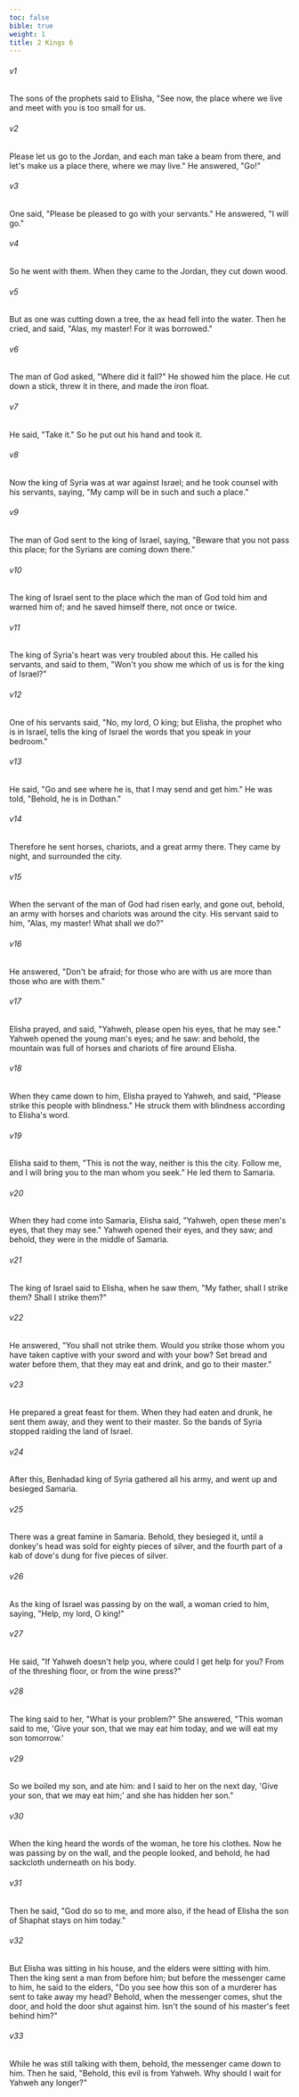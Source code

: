 ```yaml
---
toc: false
bible: true
weight: 1
title: 2 Kings 6
---
```




###### v1 
The sons of the prophets said to Elisha, "See now, the place where we live and meet with you is too small for us. 

###### v2 
Please let us go to the Jordan, and each man take a beam from there, and let's make us a place there, where we may live." He answered, "Go!" 

###### v3 
One said, "Please be pleased to go with your servants." He answered, "I will go." 

###### v4 
So he went with them. When they came to the Jordan, they cut down wood. 

###### v5 
But as one was cutting down a tree, the ax head fell into the water. Then he cried, and said, "Alas, my master! For it was borrowed." 

###### v6 
The man of God asked, "Where did it fall?" He showed him the place. He cut down a stick, threw it in there, and made the iron float. 

###### v7 
He said, "Take it." So he put out his hand and took it. 

###### v8 
Now the king of Syria was at war against Israel; and he took counsel with his servants, saying, "My camp will be in such and such a place." 

###### v9 
The man of God sent to the king of Israel, saying, "Beware that you not pass this place; for the Syrians are coming down there." 

###### v10 
The king of Israel sent to the place which the man of God told him and warned him of; and he saved himself there, not once or twice. 

###### v11 
The king of Syria's heart was very troubled about this. He called his servants, and said to them, "Won't you show me which of us is for the king of Israel?" 

###### v12 
One of his servants said, "No, my lord, O king; but Elisha, the prophet who is in Israel, tells the king of Israel the words that you speak in your bedroom." 

###### v13 
He said, "Go and see where he is, that I may send and get him." He was told, "Behold, he is in Dothan." 

###### v14 
Therefore he sent horses, chariots, and a great army there. They came by night, and surrounded the city. 

###### v15 
When the servant of the man of God had risen early, and gone out, behold, an army with horses and chariots was around the city. His servant said to him, "Alas, my master! What shall we do?" 

###### v16 
He answered, "Don't be afraid; for those who are with us are more than those who are with them." 

###### v17 
Elisha prayed, and said, "Yahweh, please open his eyes, that he may see." Yahweh opened the young man's eyes; and he saw: and behold, the mountain was full of horses and chariots of fire around Elisha. 

###### v18 
When they came down to him, Elisha prayed to Yahweh, and said, "Please strike this people with blindness." He struck them with blindness according to Elisha's word. 

###### v19 
Elisha said to them, "This is not the way, neither is this the city. Follow me, and I will bring you to the man whom you seek." He led them to Samaria. 

###### v20 
When they had come into Samaria, Elisha said, "Yahweh, open these men's eyes, that they may see." Yahweh opened their eyes, and they saw; and behold, they were in the middle of Samaria. 

###### v21 
The king of Israel said to Elisha, when he saw them, "My father, shall I strike them? Shall I strike them?" 

###### v22 
He answered, "You shall not strike them. Would you strike those whom you have taken captive with your sword and with your bow? Set bread and water before them, that they may eat and drink, and go to their master." 

###### v23 
He prepared a great feast for them. When they had eaten and drunk, he sent them away, and they went to their master. So the bands of Syria stopped raiding the land of Israel. 

###### v24 
After this, Benhadad king of Syria gathered all his army, and went up and besieged Samaria. 

###### v25 
There was a great famine in Samaria. Behold, they besieged it, until a donkey's head was sold for eighty pieces of silver, and the fourth part of a kab of dove's dung for five pieces of silver. 

###### v26 
As the king of Israel was passing by on the wall, a woman cried to him, saying, "Help, my lord, O king!" 

###### v27 
He said, "If Yahweh doesn't help you, where could I get help for you? From of the threshing floor, or from the wine press?" 

###### v28 
The king said to her, "What is your problem?" She answered, "This woman said to me, 'Give your son, that we may eat him today, and we will eat my son tomorrow.' 

###### v29 
So we boiled my son, and ate him: and I said to her on the next day, 'Give your son, that we may eat him;' and she has hidden her son." 

###### v30 
When the king heard the words of the woman, he tore his clothes. Now he was passing by on the wall, and the people looked, and behold, he had sackcloth underneath on his body. 

###### v31 
Then he said, "God do so to me, and more also, if the head of Elisha the son of Shaphat stays on him today." 

###### v32 
But Elisha was sitting in his house, and the elders were sitting with him. Then the king sent a man from before him; but before the messenger came to him, he said to the elders, "Do you see how this son of a murderer has sent to take away my head? Behold, when the messenger comes, shut the door, and hold the door shut against him. Isn't the sound of his master's feet behind him?" 

###### v33 
While he was still talking with them, behold, the messenger came down to him. Then he said, "Behold, this evil is from Yahweh. Why should I wait for Yahweh any longer?"
